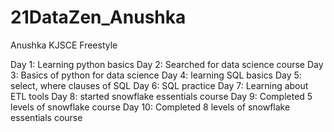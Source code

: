 # 21DataZen_Anushka
Anushka
KJSCE
Freestyle

Day 1: Learning python basics 
Day 2: Searched for data science course
Day 3: Basics of python for data science
Day 4: learning SQL basics
Day 5: select, where clauses of SQL
Day 6: SQL practice
Day 7: Learning about ETL tools
Day 8: started snowflake essentials course
Day 9: Completed 5 levels of snowflake course
Day 10: Completed 8 levels of snowflake essentials course

